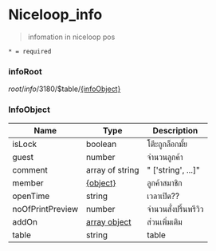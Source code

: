 # Niceloop_info
> infomation in niceloop pos

`* = required`

### infoRoot

$root/info/$3180/$table/[{infoObject}](info.md#infoobject)

 
             
### InfoObject
| Name | Type | Description
| ----|----|-----------  
isLock | boolean |  โตีะถูกล็อกมั้ย     
guest | number| จำนวนลูกค้า          
comment | array of string |  " ['string', ...]"
member | [{object}](member.md#member)| ลูกค้าสมาชิก        
openTime | string |  เวลาเปิด??
noOfPrintPreview | number |  จำนวนสั่งปริ้นพรีวิว
addOn | [array object](receipt.md#addon) |  ส่วนเพิ่มเติม
table | string | table